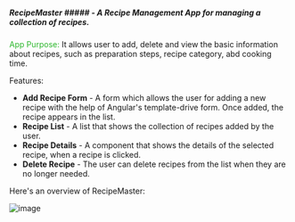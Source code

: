 ##### RecipeMaster ##### - A Recipe Management App for managing a collection of recipes.

<span style="color: #2eb82e"> App Purpose:  </span>
         It allows user to add, delete and view the basic information about recipes, such as preparation steps, recipe category, abd cooking time.
         
Features:
* **Add Recipe Form** - A form which allows the user for adding a new recipe with the help of Angular's template-drive form. Once added, the recipe appears in the list.
* **Recipe List** - A list that shows the collection of recipes added by the user.
* **Recipe Details** - A component that shows the details of the selected recipe, when a recipe is clicked.
* **Delete Recipe** - The user can delete recipes from the list when they are no longer needed.

Here's an overview of RecipeMaster:

![image](https://github.com/user-attachments/assets/449fcaa0-5aef-41ae-bb65-c5d77f665ecf)


    
